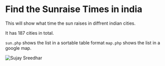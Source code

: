 # Find the Sunraise Times in india 


This will show what time the sun raises in diffrent indian cities.


It has 187 cities in total.

```sun.php``` shows the list in a sortable table format
```map.php``` shows the list in a google map.



![Sujay Sreedhar](https://sujaysreedhar.com/wp-content/uploads/2020/05/sujay_logo-1.svg)
